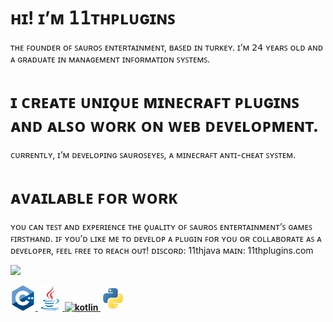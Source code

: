 # ʜɪ! ɪ’ᴍ 𝟣𝟣ᴛʜᴘʟᴜɢɪɴꜱ 

ᴛʜᴇ ꜰᴏᴜɴᴅᴇʀ ᴏꜰ ꜱᴀᴜʀᴏꜱ ᴇɴᴛᴇʀᴛᴀɪɴᴍᴇɴᴛ, ʙᴀꜱᴇᴅ ɪɴ ᴛᴜʀᴋᴇʏ. ɪ’ᴍ 𝟤𝟦 ʏᴇᴀʀꜱ ᴏʟᴅ ᴀɴᴅ ᴀ ɢʀᴀᴅᴜᴀᴛᴇ ɪɴ ᴍᴀɴᴀɢᴇᴍᴇɴᴛ ɪɴꜰᴏʀᴍᴀᴛɪᴏɴ ꜱʏꜱᴛᴇᴍꜱ.

# ɪ ᴄʀᴇᴀᴛᴇ ᴜɴɪǫᴜᴇ ᴍɪɴᴇᴄʀᴀꜰᴛ ᴘʟᴜɢɪɴꜱ ᴀɴᴅ ᴀʟꜱᴏ ᴡᴏʀᴋ ᴏɴ ᴡᴇʙ ᴅᴇᴠᴇʟᴏᴘᴍᴇɴᴛ. 

ᴄᴜʀʀᴇɴᴛʟʏ, ɪ’ᴍ ᴅᴇᴠᴇʟᴏᴘɪɴɢ ꜱᴀᴜʀᴏꜱᴇʏᴇꜱ, ᴀ ᴍɪɴᴇᴄʀᴀꜰᴛ ᴀɴᴛɪ-ᴄʜᴇᴀᴛ ꜱʏꜱᴛᴇᴍ.

# ᴀᴠᴀɪʟᴀʙʟᴇ ꜰᴏʀ ᴡᴏʀᴋ

ʏᴏᴜ ᴄᴀɴ ᴛᴇꜱᴛ ᴀɴᴅ ᴇxᴘᴇʀɪᴇɴᴄᴇ ᴛʜᴇ ǫᴜᴀʟɪᴛʏ ᴏꜰ ꜱᴀᴜʀᴏꜱ ᴇɴᴛᴇʀᴛᴀɪɴᴍᴇɴᴛ’ꜱ ɢᴀᴍᴇꜱ ꜰɪʀꜱᴛʜᴀɴᴅ. 
ɪꜰ ʏᴏᴜ’ᴅ ʟɪᴋᴇ ᴍᴇ ᴛᴏ ᴅᴇᴠᴇʟᴏᴘ ᴀ ᴘʟᴜɢɪɴ ꜰᴏʀ ʏᴏᴜ ᴏʀ ᴄᴏʟʟᴀʙᴏʀᴀᴛᴇ ᴀꜱ ᴀ ᴅᴇᴠᴇʟᴏᴘᴇʀ, ꜰᴇᴇʟ ꜰʀᴇᴇ ᴛᴏ ʀᴇᴀᴄʜ ᴏᴜᴛ!
ᴅɪꜱᴄᴏʀᴅ: 11thjava
ᴍᴀɪɴ: 11thplugins.com

**![](https://komarev.com/ghpvc/?username=11ThPlugins)**



**<p align="left"> <a href="https://www.w3schools.com/cpp/" target="_blank" rel="noreferrer"> <img src="https://raw.githubusercontent.com/devicons/devicon/master/icons/cplusplus/cplusplus-original.svg" alt="cplusplus" width="40" height="40"/> </a> <a href="https://www.java.com" target="_blank" rel="noreferrer"> <img src="https://raw.githubusercontent.com/devicons/devicon/master/icons/java/java-original.svg" alt="java" width="40" height="40"/> </a> <a href="https://kotlinlang.org" target="_blank" rel="noreferrer"> <img src="https://www.vectorlogo.zone/logos/kotlinlang/kotlinlang-icon.svg" alt="kotlin" width="40" height="40"/> </a> <a href="https://www.python.org" target="_blank" rel="noreferrer"> <img src="https://raw.githubusercontent.com/devicons/devicon/master/icons/python/python-original.svg" alt="python" width="40" height="40"/>**
